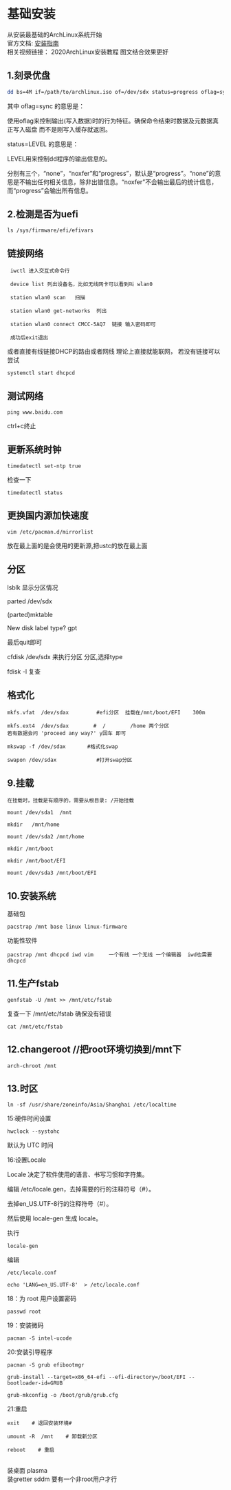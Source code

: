 # 基础安装 
从安装最基础的ArchLinux系统开始  
官方文档: [安装指南](https://wiki.archlinux.org/index.php/Installation_guide)    
相关视频链接： 2020ArchLinux安装教程 图文结合效果更好
## 1.刻录优盘

``` bash
dd bs=4M if=/path/to/archlinux.iso of=/dev/sdx status=progress oflag=sync
```

其中 oflag=sync 的意思是：

使用oflag来控制输出(写入数据)时的行为特征。确保命令结束时数据及元数据真正写入磁盘  而不是刚写入缓存就返回。

status=LEVEL 的意思是：

LEVEL用来控制dd程序的输出信息的。

分别有三个，“none”，“noxfer”和“progress”，默认是“progress”。“none”的意思是不输出任何相关信息，除非出错信息。“noxfer”不会输出最后的统计信息，而“progress”会输出所有信息。


## 2.检测是否为uefi
```
ls /sys/firmware/efi/efivars
```

## 链接网络

     iwctl 进入交互式命令行

     device list 列出设备名，比如无线网卡可以看到叫 wlan0

     station wlan0 scan   扫描

     station wlan0 get-networks  列出

     station wlan0 connect CMCC-5AQ7  链接 输入密码即可

     成功后exit退出



或者直接有线链接DHCP的路由或者网线 理论上直接就能联网， 若没有链接可以尝试

    systemctl start dhcpcd


## 测试网络

    ping www.baidu.com

ctrl+c终止


## 更新系统时钟

    timedatectl set-ntp true

检查一下

    timedatectl status


## 更换国内源加快速度

    vim /etc/pacman.d/mirrorlist

放在最上面的是会使用的更新源,把ustc的放在最上面


## 分区

lsblk 显示分区情况


parted /dev/sdx

(parted)mktable

New disk label type? gpt

最后quit即可

cfdisk  /dev/sdx 来执行分区  分区,选择type

fdisk -l 复查


## 格式化

    mkfs.vfat  /dev/sdax         #efi分区  挂载在/mnt/boot/EFI    300m

    mkfs.ext4  /dev/sdax        #  /        /home 两个分区    
    若有数据会问 'proceed any way?' y回车 即可  

    mkswap -f /dev/sdax       #格式化swap

    swapon /dev/sdax             #打开swap分区


## 9.挂载

    在挂载时，挂载是有顺序的，需要从根目录: /开始挂载

    mount /dev/sda1  /mnt

    mkdir   /mnt/home

    mount /dev/sda2 /mnt/home

    mkdir /mnt/boot

    mkdir /mnt/boot/EFI

    mount /dev/sda3 /mnt/boot/EFI


## 10.安装系统

基础包

    pacstrap /mnt base linux linux-firmware


功能性软件

    pacstrap /mnt dhcpcd iwd vim     一个有线 一个无线 一个编辑器  iwd也需要dhcpcd



## 11.生产fstab

    genfstab -U /mnt >> /mnt/etc/fstab

复查一下 /mnt/etc/fstab  确保没有错误

    cat /mnt/etc/fstab


## 12.changeroot  //把root环境切换到/mnt下

    arch-chroot /mnt


## 13.时区

    ln -sf /usr/share/zoneinfo/Asia/Shanghai /etc/localtime


15:硬件时间设置

    hwclock --systohc

默认为 UTC 时间


16:设置Locale

Locale 决定了软件使用的语言、书写习惯和字符集。

编辑 /etc/locale.gen，去掉需要的行的注释符号（#）。

去掉en_US.UTF-8行的注释符号（#）。 

然后使用 locale-gen 生成 locale。

执行

    locale-gen

编辑

    /etc/locale.conf

    echo 'LANG=en_US.UTF-8'  > /etc/locale.conf



18：为 root 用户设置密码

    passwd root


19：安装微码

    pacman -S intel-ucode


20:安装引导程序

    pacman -S grub efibootmgr

    grub-install --target=x86_64-efi --efi-directory=/boot/EFI --bootloader-id=GRUB

    grub-mkconfig -o /boot/grub/grub.cfg


21:重启

    exit    # 退回安装环境# 

    umount -R  /mnt    # 卸载新分区

    reboot    # 重启


## 
装桌面    plasma  
装gretter  sddm  要有一个非root用户才行









